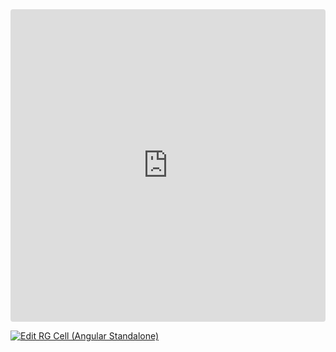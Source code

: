 <ClientOnly>
<iframe src="https://codesandbox.io/embed/t4lrz2?view=preview&module=%2Fsrc%2Fmain.ts&hidenavigation=1"
     style="width:100%; height: 500px; border:0; border-radius: 4px; overflow:hidden;"
     title="RG Cell (Angular Standalone)"
     allow="accelerometer; ambient-light-sensor; camera; encrypted-media; geolocation; gyroscope; hid; microphone; midi; payment; usb; vr; xr-spatial-tracking"
     sandbox="allow-forms allow-modals allow-popups allow-presentation allow-same-origin allow-scripts"
   ></iframe>
</ClientOnly>

[![Edit RG Cell (Angular Standalone)](https://codesandbox.io/static/img/play-codesandbox.svg)](https://codesandbox.io/p/sandbox/rg-cell-angular-standalone-t4lrz2)